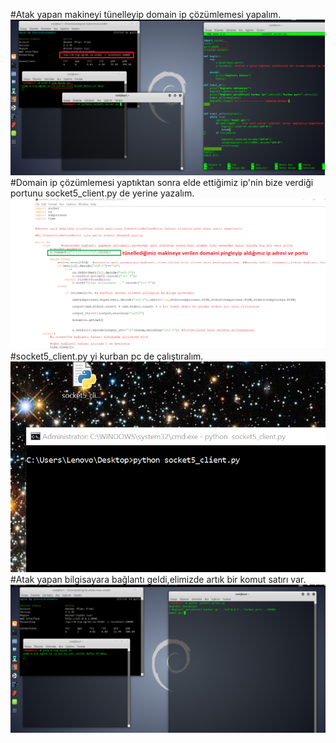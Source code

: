#Atak yapan makineyi tünelleyip domain ip çözümlemesi yapalım.  </br>
![RESİM](https://github.com/nuriyavuz/PythonSocket/blob/master/5/tro_server_1.png)</br>
#Domain ip çözümlemesi yaptıktan sonra elde ettiğimiz ip'nin bize verdiği portunu socket5_client.py de yerine yazalım.  </br>
![RESİM](https://github.com/nuriyavuz/PythonSocket/blob/master/5/tro_client_1.png)</br>
#socket5_client.py yi kurban pc de çalıştıralım.</br>
![RESİM](https://github.com/nuriyavuz/PythonSocket/blob/master/5/tro_client_2.png)</br>
#Atak yapan bilgisayara bağlantı geldi,elimizde artık bir komut satırı var.
![RESİM](https://github.com/nuriyavuz/PythonSocket/blob/master/5/tro_server_2.png)
